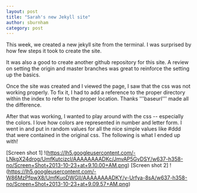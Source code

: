 ```yaml
---
layout: post
title: "Sarah's new Jekyll site"
author: sburnham
category: post
---
```


This week, we created a new jekyll site from the terminal. I was surprised by how few steps it took to create the site. 

It was also a good to create another github repository for this site. A review on setting the origin and master branches was great to reinforce the setting up the basics. 

Once the site was created and I viewed the page, I saw that the css was not working properly. To fix it, I had to add a reference to the proper directory within the index to refer to the proper location. Thanks '''baseurl''' made all the difference. 

After that was working, I wanted to play around with the css -- especially the colors. I love how colors are represented in number and letter form. I went in and put in random values for all the nice simple values like #ddd that were contained in the original css. The following is what I ended up with!

[Screen shot 1] !(https://lh5.googleusercontent.com/-LNkgX24drog/UmfKutcizcI/AAAAAAAADKc/JmvAP5GvDSY/w637-h358-no/Screen+Shot+2013-10-23+at+9.10.00+AM.png)
[Screen shot 2] !(https://lh5.googleusercontent.com/-W86MzPfpwX8/UmfKuoDWGII/AAAAAAAADKY/v-Urfya-8sA/w637-h358-no/Screen+Shot+2013-10-23+at+9.09.57+AM.png)
